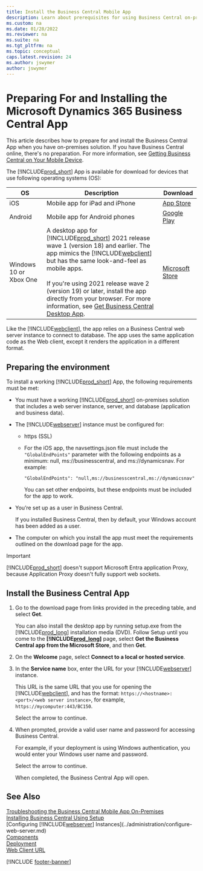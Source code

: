 ```yaml
---
title: Install the Business Central Mobile App
description: Learn about prerequisites for using Business Central on-premises on mobile devices.
ms.custom: na
ms.date: 01/28/2022
ms.reviewer: na
ms.suite: na
ms.tgt_pltfrm: na
ms.topic: conceptual
caps.latest.revision: 24
ms.author: jswymer
author: jswymer
---
```


# Preparing For and Installing the Microsoft Dynamics 365 Business Central App

This article describes how to prepare for and install the Business Central App when you have on-premises solution. If you have Business Central online, there's no preparation. For more information, see [Getting Business Central on Your Mobile Device](/dynamics365/business-central/install-mobile-app).

The [!INCLUDE[prod_short](../developer/includes/prod_short.md)] App is available for download for devices that use following operating systems (OS):

|OS|Description|Download|
|--|-----------|--------|
|iOS |Mobile app for iPad and iPhone|[App Store](https://go.microsoft.com/fwlink/?LinkId=734847)|
|Android|Mobile app for Android phones| [Google Play](https://go.microsoft.com/fwlink/?LinkId=734849)|
|Windows 10 or Xbox One|A desktop app for [!INCLUDE[prod_short](../developer/includes/prod_short.md)] 2021 release wave 1 (version 18) and earlier. The app mimics the [!INCLUDE[webclient](../developer/includes/webclient.md)] but has the same look-and-feel as mobile apps.<br /><br />If you're using 2021 release wave 2 (version 19) or later, install the app directly from your browser. For more information, see [Get Business Central Desktop App](/dynamics365/business-central/install-desktop-app).|[Microsoft Store](https://go.microsoft.com/fwlink/?LinkId=734848)|

Like the [!INCLUDE[webclient](../developer/includes/webclient.md)], the app relies on a Business Central web server instance to connect to database. The app uses the same application code as the Web client, except it renders the application in a different format.

## <a name="prereqs"></a>Preparing the environment

To install a working [!INCLUDE[prod_short](../developer/includes/prod_short.md)] App, the following requirements must be met:

- You must have a working [!INCLUDE[prod_short](../developer/includes/prod_short.md)] on-premises solution that includes a web server instance, server, and database (application and business data).

- The [!INCLUDE[webserver](../developer/includes/webserver.md)] instance must be configured for:

  - https (SSL)
  - For the iOS app, the navsettings.json file must include the `"GlobalEndPoints"` parameter with the following endpoints as a minimum: null, ms://businesscentral, and ms://dynamicsnav. For example:

    ```
    "GlobalEndPoints": "null,ms://businesscentral,ms://dynamicsnav"
    ```
    You can set other endpoints, but these endpoints must be included for the app to work.

- You’re set up as a user in Business Central.

    If you installed Business Central, then by default, your Windows account has been added as a user.

- The computer on which you install the app must meet the requirements outlined on the download page for the app.

> [!IMPORTANT]
> [!INCLUDE[prod_short](../developer/includes/prod_short.md)] doesn't support Microsoft Entra application Proxy, because Application Proxy doesn't fully support web sockets.

## Install the Business Central App

1. Go to the download page from links provided in the preceding table, and select **Get**.

    You can also install the desktop app by running setup.exe from the [!INCLUDE[prod_long](../developer/includes/prod_long.md)] installation media (DVD). Follow Setup until you come to the **[!INCLUDE[prod_long](../developer/includes/prod_long.md)]** page, select  **Get the Business Central app from the Microsoft Store**, and then **Get**.

2. On the **Welcome** page, select **Connect to a local or hosted service**.
3. In the **Service name** box, enter the URL for your [!INCLUDE[webserver](../developer/includes/webserver.md)] instance.

    This URL is the same URL that you use for opening the [!INCLUDE[webclient](../developer/includes/webclient.md)], and has the format: `https://<hostname>:<port>/<web server instance>`, for example, `https://mycomputer:443/BC150`.

    Select the arrow to continue.

4. When prompted, provide a valid user name and password for accessing Business Central.  

    For example, if your deployment is using Windows authentication, you would enter your Windows user name and password.

    Select the arrow to continue.

    When completed, the Business Central App will open.

## See Also

[Troubleshooting the Business Central Mobile App On-Premises](../developer/devenv-troubleshooting-the-mobile-app.md)  
[Installing Business Central Using Setup](install-using-setup.md)  
[Configuring [!INCLUDE[webserver](../developer/includes/webserver.md)] Instances](../administration/configure-web-server.md)  
[Components](product-and-architecture-overview.md)  
[Deployment](deployment.md)  
[Web Client URL](../developer/devenv-web-client-urls.md)  

[!INCLUDE [footer-banner](../includes/footer-banner.md)]
